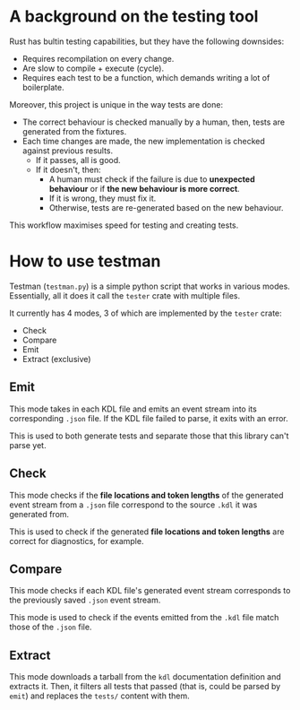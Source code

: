 # A background on the testing tool
Rust has bultin testing capabilities, but they have the following downsides:
  - Requires recompilation on every change.
  - Are slow to compile + execute (cycle).
  - Requires each test to be a function, which demands writing a lot of boilerplate.

Moreover, this project is unique in the way tests are done:
  - The correct behaviour is checked manually by a human, then, tests are generated from the fixtures.
  - Each time changes are made, the new implementation is checked against previous results.
    - If it passes, all is good.
    - If it doesn't, then:
      - A human must check if the failure is due to **unexpected behaviour** or if **the new behaviour is more correct**.
      - If it is wrong, they must fix it.
      - Otherwise, tests are re-generated based on the new behaviour.

This workflow maximises speed for testing and creating tests.

# How to use testman
Testman (`testman.py`) is a simple python script that works in various modes. Essentially, all it does it call the `tester` crate with multiple files.

It currently has 4 modes, 3 of which are implemented by the `tester` crate:
  - Check
  - Compare
  - Emit
  - Extract (exclusive)

## Emit
This mode takes in each KDL file and emits an event stream into its corresponding `.json` file. If the KDL file failed to parse, it exits with an error.

This is used to both generate tests and separate those that this library can't parse yet.

## Check
This mode checks if the **file locations and token lengths** of the generated event stream from a `.json` file correspond to the source `.kdl` it was generated from.

This is used to check if the generated **file locations and token lengths** are correct for diagnostics, for example.

## Compare
This mode checks if each KDL file's generated event stream corresponds to the previously saved `.json` event stream.

This mode is used to check if the events emitted from the `.kdl` file match those of the `.json` file.

## Extract
This mode downloads a tarball from the `kdl` documentation definition and extracts it. Then, it filters all tests that passed (that is, could be parsed by `emit`) and replaces the `tests/` content with them.
